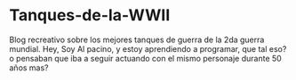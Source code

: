 # Tanques-de-la-WWII
Blog recreativo sobre los mejores tanques de guerra de la 2da guerra mundial.
Hey, Soy Al pacino, y estoy aprendiendo a programar, que tal eso? o pensaban que iba a seguir actuando con el mismo personaje durante 50 años mas?

